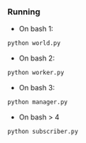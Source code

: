 ### Running

- On bash 1:
```bash
python world.py
```

- On bash 2:
```bash
python worker.py
```

- On bash 3:
```bash
python manager.py
```

- On bash > 4 
```bash
python subscriber.py
```